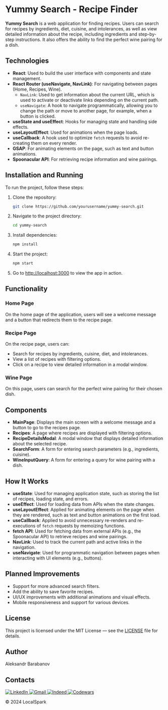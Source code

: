 # Yummy Search - Recipe Finder

**Yummy Search** is a web application for finding recipes. Users can search for recipes by ingredients, diet, cuisine, and intolerances, as well as view detailed information about the recipe, including ingredients and step-by-step instructions. It also offers the ability to find the perfect wine pairing for a dish.

## Technologies

- **React**: Used to build the user interface with components and state management.
- **React Router (useNavigate, NavLink)**: For navigating between pages (Home, Recipes, Wine).
  - `NavLink`: Used to get information about the current URL, which is used to activate or deactivate links depending on the current path.
  - `useNavigate`: A hook to navigate programmatically, allowing you to change the path or move to another page, for example, when a button is clicked.
- **useState and useEffect**: Hooks for managing state and handling side effects.
- **useLayoutEffect**: Used for animations when the page loads.
- **useCallback**: A hook used to optimize `fetch` requests to avoid re-creating them on every render.
- **GSAP**: For animating elements on the page, such as text and button animations.
- **Spoonacular API**: For retrieving recipe information and wine pairings.

## Installation and Running

To run the project, follow these steps:

1. Clone the repository:

   ```bash
   git clone https://github.com/yourusername/yummy-search.git
   ```

2. Navigate to the project directory:

   ```bash
   cd yummy-search
   ```

3. Install dependencies:

   ```bash
   npm install
   ```

4. Start the project:

   ```bash
   npm start
   ```

5. Go to [http://localhost:3000](http://localhost:3000) to view the app in action.

## Functionality

### Home Page

On the home page of the application, users will see a welcome message and a button that redirects them to the recipe page.

### Recipe Page

On the recipe page, users can:

- Search for recipes by ingredients, cuisine, diet, and intolerances.
- View a list of recipes with filtering options.
- Click on a recipe to view detailed information in a modal window.

### Wine Page

On this page, users can search for the perfect wine pairing for their chosen dish.

## Components

- **MainPage**: Displays the main screen with a welcome message and a button to go to the recipes page.
- **Recipes**: A page where recipes are displayed with filtering options.
- **RecipeDetailsModal**: A modal window that displays detailed information about the selected recipe.
- **SearchForm**: A form for entering search parameters (e.g., ingredients, cuisine).
- **WineInputQuery**: A form for entering a query for wine pairing with a dish.

## How It Works

- **useState**: Used for managing application state, such as storing the list of recipes, loading state, and errors.
- **useEffect**: Used for loading data from APIs when the state changes.
- **useLayoutEffect**: Applied for animating elements on the page when they are rendered, such as text and button animations on the first load.
- **useCallback**: Applied to avoid unnecessary re-renders and re-executions of `fetch` requests by memoizing functions.
- **fetch API**: Used for fetching data from external APIs (e.g., the Spoonacular API) to retrieve recipes and wine pairings.
- **NavLink**: Used to track the current path and active links in the navigation.
- **useNavigate**: Used for programmatic navigation between pages when interacting with UI elements (e.g., buttons).

## Planned Improvements

- Support for more advanced search filters.
- Add the ability to save favorite recipes.
- UI/UX improvements with additional animations and visual effects.
- Mobile responsiveness and support for various devices.

## License

This project is licensed under the MIT License — see the [LICENSE](LICENSE) file for details.

## Author

Aleksandr Barabanov

## Contacts

<div>
  <a href="https://www.linkedin.com/in/aleksandr-barabanov/">
    <img src="https://img.shields.io/badge/linkedin-%230077B5.svg?style=for-the-badge&logo=linkedin&logoColor=white" alt="LinkedIn"/>
  </a> 
  <a href="mailto:barabanov.codes@gmail.com">
    <img src="https://img.shields.io/badge/Gmail-D14836?style=for-the-badge&logo=gmail&logoColor=white" alt="Gmail"/>
  </a>
  <a href="https://profile.indeed.com/?hl=en_CA&co=CA&from=gnav-notifcenter">
    <img src="https://img.shields.io/badge/indeed-003A9B?style=for-the-badge&logo=indeed&logoColor=white" alt="Indeed"/>
  </a>
  <a href="https://www.codewars.com/users/Aleksandr-Barabanov">
    <img src="https://img.shields.io/badge/Codewars-B1361E?style=for-the-badge&logo=codewars&logoColor=grey" alt="Codewars"/>
  </a>
</div>

© 2024 LocalSpark
